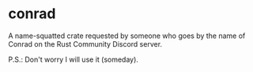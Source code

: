 # conrad

A name-squatted crate requested by someone who goes by the name of Conrad on the Rust Community Discord server.

P.S.: Don't worry I will use it (someday).
